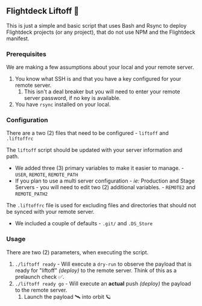## Flightdeck Liftoff 🚀

This is just a simple and basic script that uses Bash and Rsync to deploy Flightdeck projects (or any project), that do not use NPM and the Flightdeck manifest.

### Prerequisites

We are making a few assumptions about your local and your remote server.

1. You know what SSH is and that you have a key configured for your remote server.
   1. This isn't a deal breaker but you will need to enter your remote server password, if no key is available.
2. You have `rsync` installed on your local.


### Configuration

There are a two (2) files that need to be configured - `liftoff` and `.liftoffrc`

The `liftoff` script should be updated with your server information and path.

- We added three (3) primary variables to make it easier to manage. - `USER`, `REMOTE`, `REMOTE_PATH`
- If you plan to use a multi server configuration - _ie:_ Production and Stage Servers - you will need to edit two (2) additional variables. - `REMOTE2` and `REMOTE_PATH2`

The `.liftoffrc` file is used for excluding files and directories that should not be synced with your remote server.

* We included a couple of defaults - `.git/` and `.DS_Store`

### Usage

There are two (2) parameters, when executing the script.

1. `./liftoff ready` - Will execute a `dry-run` to observe the payload that is ready for "liftoff" _(deploy)_ to the remote server. Think of this as a prelaunch check ✅.
2. `./liftoff ready go` - Will execute an **actual** push _(deploy)_ the payload to the remote server.
   1. Launch the payload 🛰 into orbit 🪐

